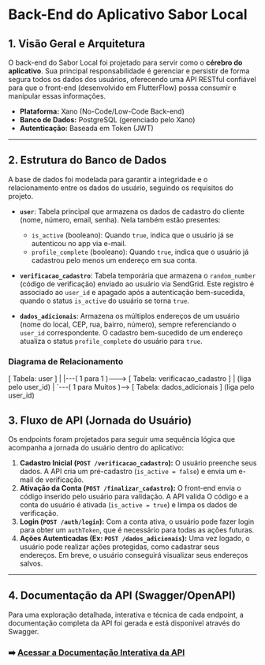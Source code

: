 
# Back-End do Aplicativo Sabor Local

## 1. Visão Geral e Arquitetura

O back-end do Sabor Local foi projetado para servir como o **cérebro do aplicativo**. Sua principal responsabilidade é gerenciar e persistir de forma segura todos os dados dos usuários, oferecendo uma API RESTful confiável para que o front-end (desenvolvido em FlutterFlow) possa consumir e manipular essas informações.

* **Plataforma:** Xano (No-Code/Low-Code Back-end)
* **Banco de Dados:** PostgreSQL (gerenciado pelo Xano)
* **Autenticação:** Baseada em Token (JWT)

---

## 2. Estrutura do Banco de Dados

A base de dados foi modelada para garantir a integridade e o relacionamento entre os dados do usuário, seguindo os requisitos do projeto.

* **`user`**: Tabela principal que armazena os dados de cadastro do cliente (nome, número, email, senha). Nela também estão presentes:
    * `is_active` (booleano): Quando `true`, indica que o usuário já se autenticou no app via e-mail.
    * `profile_complete` (booleano): Quando `true`, indica que o usuário já cadastrou pelo menos um endereço em sua conta.

* **`verificacao_cadastro`**: Tabela temporária que armazena o `random_number` (código de verificação) enviado ao usuário via SendGrid. Este registro é associado ao `user_id` e apagado após a autenticação bem-sucedida, quando o status `is_active` do usuário se torna `true`.

* **`dados_adicionais`**: Armazena os múltiplos endereços de um usuário (nome do local, CEP, rua, bairro, número), sempre referenciando o `user_id` correspondente. O cadastro bem-sucedido de um endereço atualiza o status `profile_complete` do usuário para `true`.

### Diagrama de Relacionamento

[ Tabela: user ]
|
|---( 1 para 1 )---> [ Tabela: verificacao_cadastro ]
|                     (liga pelo user_id)
|
`---( 1 para Muitos )--> [ Tabela: dados_adicionais ]
(liga pelo user_id)

## 3. Fluxo de API (Jornada do Usuário)

Os endpoints foram projetados para seguir uma sequência lógica que acompanha a jornada do usuário dentro do aplicativo:

1.  **Cadastro Inicial (`POST /verificacao_cadastro`):** O usuário preenche seus dados. A API cria um pré-cadastro (`is_active = false`) e envia um e-mail de verificação.
2.  **Ativação da Conta (`POST /finalizar_cadastro`):** O front-end envia o código inserido pelo usuário para validação. A API valida O código e a conta do usuário é ativada (`is_active = true`) e limpa os dados de verificação.
3.  **Login (`POST /auth/login`):** Com a conta ativa, o usuário pode fazer login para obter um `authToken`, que é necessário para todas as ações futuras.
4.  **Ações Autenticadas (Ex: `POST /dados_adicionais`):** Uma vez logado, o usuário pode realizar ações protegidas, como cadastrar seus endereços. Em breve, o usuário conseguirá visualizar seus endereços salvos.

---

## 4. Documentação da API (Swagger/OpenAPI)

Para uma exploração detalhada, interativa e técnica de cada endpoint, a documentação completa da API foi gerada e está disponível através do Swagger.

### ➡️ **[Acessar a Documentação Interativa da API](https://x8ki-letl-twmt.n7.xano.io/api:f2k3pTaR?token=WlQzSsho6aJizNjoldZQxmcOAV8)**
